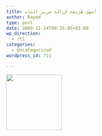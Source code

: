 ```yaml
---
title: أسهل طريقة لإزالة صرير الباب
author: Rayed
type: post
date: 2009-11-14T09:35:05+03:00
wp_direction:
  - rtl
categories:
  - Uncategorized
wordpress_id: 711

---
```

<p><a href="http://twitpic.com/pbmqm" ><img src="http://twitpic.com/show/thumb/pbmqm.jpg" width="150" height="150" alt=""/></a></p>
